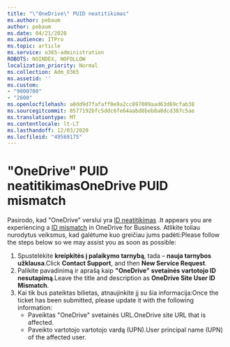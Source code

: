 ```yaml
---
title: "\"OneDrive\" PUID neatitikimas"
ms.author: pebaum
author: pebaum
ms.date: 04/21/2020
ms.audience: ITPro
ms.topic: article
ms.service: o365-administration
ROBOTS: NOINDEX, NOFOLLOW
localization_priority: Normal
ms.collection: Adm_O365
ms.assetid: ''
ms.custom:
- "9000700"
- "2600"
ms.openlocfilehash: a0dd9d7fafaff0e9a2cc897009aad63d69cfab38
ms.sourcegitcommit: 8577192bfc5ddc6fe64aabd8beb8a8dcd387c5ae
ms.translationtype: MT
ms.contentlocale: lt-LT
ms.lasthandoff: 12/03/2020
ms.locfileid: "49569175"
---
```

# <a name="onedrive-puid-mismatch"></a><span data-ttu-id="58df4-102">"OneDrive" PUID neatitikimas</span><span class="sxs-lookup"><span data-stu-id="58df4-102">OneDrive PUID mismatch</span></span>

<span data-ttu-id="58df4-103">Pasirodo, kad "OneDrive" verslui yra [ID neatitikimas](https://docs.microsoft.com/sharepoint/troubleshoot/administration/access-denied-or-need-permission-error-sharepoint-online-or-onedrive-for-business#when-accessing-a-onedrive-site) .</span><span class="sxs-lookup"><span data-stu-id="58df4-103">It appears you are experiencing a [ID mismatch](https://docs.microsoft.com/sharepoint/troubleshoot/administration/access-denied-or-need-permission-error-sharepoint-online-or-onedrive-for-business#when-accessing-a-onedrive-site) in OneDrive for Business.</span></span> <span data-ttu-id="58df4-104">Atlikite toliau nurodytus veiksmus, kad galėtume kuo greičiau jums padėti:</span><span class="sxs-lookup"><span data-stu-id="58df4-104">Please follow the steps below so we may assist you as soon as possible:</span></span>

1. <span data-ttu-id="58df4-105">Spustelėkite  **kreipkitės į palaikymo tarnybą**, tada –  **nauja tarnybos užklausa**.</span><span class="sxs-lookup"><span data-stu-id="58df4-105">Click  **Contact Support**, and then  **New Service Request**.</span></span>
2. <span data-ttu-id="58df4-106">Palikite pavadinimą ir aprašą kaip  **"OneDrive" svetainės vartotojo ID nesutapimą**.</span><span class="sxs-lookup"><span data-stu-id="58df4-106">Leave the title and description as  **OneDrive Site User ID Mismatch**.</span></span>
3. <span data-ttu-id="58df4-107">Kai tik bus pateiktas bilietas, atnaujinkite jį su šia informacija:</span><span class="sxs-lookup"><span data-stu-id="58df4-107">Once the ticket has been submitted, please update it with the following information:</span></span>
    - <span data-ttu-id="58df4-108">Paveiktas "OneDrive" svetainės URL.</span><span class="sxs-lookup"><span data-stu-id="58df4-108">OneDrive site URL that is affected.</span></span>
    - <span data-ttu-id="58df4-109">Paveikto vartotojo vartotojo vardą (UPN).</span><span class="sxs-lookup"><span data-stu-id="58df4-109">User principal name (UPN) of the affected user.</span></span>

